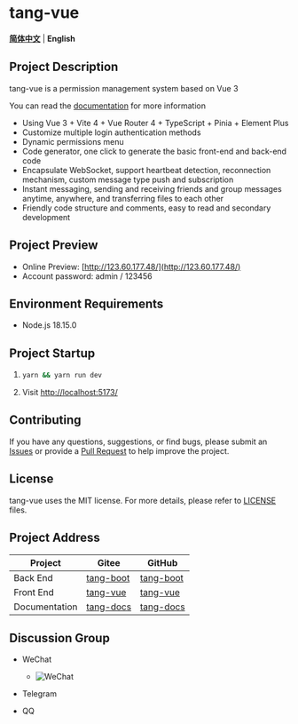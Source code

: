 # tang-vue

[**简体中文**](./README.md) | **English**

## Project Description

tang-vue is a permission management system based on Vue 3

You can read the [documentation](https://tangllty.eu.org/) for more information

* Using Vue 3 + Vite 4 + Vue Router 4 + TypeScript + Pinia + Element Plus
* Customize multiple login authentication methods
* Dynamic permissions menu
* Code generator, one click to generate the basic front-end and back-end code
* Encapsulate WebSocket, support heartbeat detection, reconnection mechanism, custom message type push and subscription
* Instant messaging, sending and receiving friends and group messages anytime, anywhere, and transferring files to each other
* Friendly code structure and comments, easy to read and secondary development

## Project Preview

* Online Preview: [http://123.60.177.48/](http://123.60.177.48/)
* Account password: admin / 123456

## Environment Requirements

* Node.js 18.15.0

## Project Startup

1. ```bash
   yarn && yarn run dev
   ```
2. Visit [http://localhost:5173/](http://localhost:5173/)

## Contributing

If you have any questions, suggestions, or find bugs, please submit an [Issues](https://github.com/tangllty/tang-vue/issues/new) or provide a [Pull Request](https://github.com/tangllty/tang-vue/pull/new) to help improve the project.

## License

tang-vue uses the MIT license. For more details, please refer to [LICENSE](https://github.com/tangllty/tang-vue/blob/master/LICENSE) files.

## Project Address

| Project       | Gitee                                             | GitHub                                             |
|---------------|---------------------------------------------------|----------------------------------------------------|
| Back End      | [tang-boot](https://gitee.com/tangllty/tang-boot) | [tang-boot](https://github.com/tangllty/tang-boot) |
| Front End     | [tang-vue](https://gitee.com/tangllty/tang-vue)   | [tang-vue](https://github.com/tangllty/tang-vue)   |
| Documentation | [tang-docs](https://gitee.com/tangllty/tang-docs) | [tang-docs](https://github.com/tangllty/tang-docs) |

## Discussion Group

- WeChat

  - ![WeChat](https://github.com/tangllty/tang-docs/raw/master/docs/public/wechat.png)
- Telegram
- QQ
